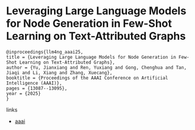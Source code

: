 # Leveraging Large Language Models for Node Generation in Few-Shot Learning on Text-Attributed Graphs

```
@inproceedings{llm4ng_aaai25,
title = {Leveraging Large Language Models for Node Generation in Few-Shot Learning on Text-Attributed Graphs},
author = {Yu, Jianxiang and Ren, Yuxiang and Gong, Chenghua and Tan, Jiaqi and Li, Xiang and Zhang, Xuecang},
booktitle = {Proceedings of the AAAI Conference on Artificial Intelligence (AAAI)},
pages = {13087--13095},
year = {2025}
}
```

links
- [aaai](https://ojs.aaai.org/index.php/AAAI/article/view/33428)
